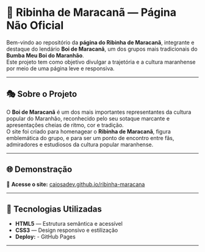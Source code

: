 # 🌾 Ribinha de Maracanã — Página Não Oficial

Bem-vindo ao repositório da **página do Ribinha de Maracanã**, integrante e destaque do lendário **Boi de Maracanã**, um dos grupos mais tradicionais do **Bumba Meu Boi do Maranhão**.  
Este projeto tem como objetivo divulgar a trajetória e a cultura maranhense por meio de uma página leve e responsiva.

---

## 🎭 Sobre o Projeto

O **Boi de Maracanã** é um dos mais importantes representantes da cultura popular do Maranhão, reconhecido pelo seu sotaque marcante e apresentações cheias de ritmo, cor e tradição.  
O site foi criado para homenagear o **Ribinha de Maracanã**, figura emblemática do grupo, e para ser um ponto de encontro entre fãs, admiradores e estudiosos da cultura popular maranhense.

---

## 🌐 Demonstração

🔗 **Acesse o site:** [caiosadev.github.io/ribinha-maracana](https://caiosadev.github.io/ribinha-maracana/)  

---

## 🧰 Tecnologias Utilizadas

- **HTML5** — Estrutura semântica e acessível  
- **CSS3** — Design responsivo e estilização   
- **Deploy:** - GitHub Pages

---
